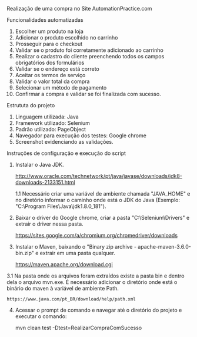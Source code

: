 Realização de uma compra no Site AutomationPractice.com

Funcionalidades automatizadas

1. Escolher um produto na loja
2. Adicionar o produto escolhido no carrinho
3. Prosseguir para o checkout
4. Validar se o produto foi corretamente adicionado ao carrinho
5. Realizar o cadastro do cliente preenchendo todos os campos obrigatórios dos formulários
6. Validar se o endereço está correto
7. Aceitar os termos de serviço
8. Validar o valor total da compra
9. Selecionar um método de pagamento
10. Confirmar a compra e validar se foi finalizada com sucesso.

Estrututa do projeto

1. Linguagem utilizada: Java
2. Framework utilizado: Selenium
3. Padrão utilizado: PageObject 
4. Navegador para execução dos testes: Google chrome
5. Screenshot evidenciando as validações.

Instruções de configuração e execução do script

1. Instalar o Java JDK.   

	http://www.oracle.com/technetwork/pt/java/javase/downloads/jdk8-downloads-2133151.html

   1.1 Necessário criar uma variável de ambiente chamada "JAVA_HOME" e no diretório informar o caminho onde está o JDK do Java (Exemplo: "C:\Program Files\Java\jdk1.8.0_181").

2. Baixar o driver do Google chrome, criar a pasta "C:\Selenium\Drivers\" e extrair o driver nessa pasta.

	https://sites.google.com/a/chromium.org/chromedriver/downloads

3. Instalar o Maven, baixando o "Binary zip archive - apache-maven-3.6.0-bin.zip" e extrair em uma pasta qualquer.
	
	https://maven.apache.org/download.cgi

  3.1 Na pasta onde os arquivos foram extraídos existe a pasta bin e dentro dela o arquivo mvn.exe. É necessário adicionar o diretório onde está o binário do maven à variável de ambiente Path.

	https://www.java.com/pt_BR/download/help/path.xml
	
4. Acessar o prompt de comando e navegar até o diretório do projeto e executar o comando:
	
	mvn clean test -Dtest=RealizarCompraComSucesso


